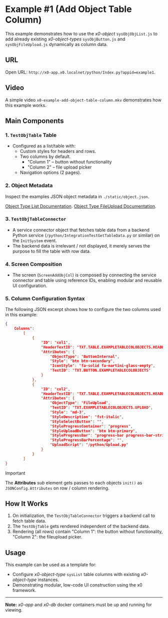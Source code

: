 # Example #1 (Add Object Table Column)

This example demonstrates how to use the *x0-object* `sysObjObjList.js` to add
already existing *x0-object-types* `sysObjButton.js` and `sysObjFileUpload.js` dynamically as column data.

## URL

Open URL: `http://x0-app.x0.localnet/python/Index.py?appid=example1`.

## Video

A simple video `x0-example-add-object-table-column.mkv` demonstrates how this example works.

## Main Components

### 1. `TestObjTable` Table
- Configured as a list/table with:
  - Custom styles for headers and rows.
  - Two columns by default.
    - "Column 1" – button without functionality
    - "Column 2" – file upload picker
  - Navigation options (2 pages).

### 2. Object Metadata

Inspect the examples JSON object metadata in `./static/object.json`.

[Object Type List Documentation](https://docs.webcodex.de/x0/v1.0/appdev-objects.html#list).
[Object Type FileUpload Documentation](https://docs.webcodex.de/x0/v1.0/appdev-objects.html#fileupload).

### 3. `TestObjTableConnector`

- A service connector object that fetches table data from a backend Python service (`/python/IntegrationTestGetTableData.py` or similar) on the `InitSystem` event.
- The backend data is irrelevant / not displayed, it merely serves the purpose to fill the table with row data.

### 4. Screen Composition

- The screen (`ScreenAddObjCol`) is composed by connecting the service connector and table using reference IDs, enabling modular and reusable UI configuration.

### 5. Column Configuration Syntax

The following JSON excerpt shows how to configure the two columns used in this example:

```json
{
    Columns":
        [
            {
                "ID": "col1",
                "HeaderTextID": "TXT.TABLE.EXAMPLETABLECOLOBJECTS.HEADER.COL1",
                "Attributes": {
                    "ObjectType": "ButtonInternal",
                    "Style": "btn btn-secondary",
                    "IconStyle": "fa-solid fa-martini-glass-empty",
                    "TextID": "TXT.BUTTON.EXAMPLETABLECOLOBJECTS"
                }
            },
            {
                "ID": "col2",
                "HeaderTextID": "TXT.TABLE.EXAMPLETABLECOLOBJECTS.HEADER.COL2",
                "Attributes": {
                    "ObjectType": "FileUpload",
                    "TextID": "TXT.EXAMPLETABLECOLOBJECTS.UPLOAD",
                    "Style": "md-3",
                    "StyleDescription": "fst-italic",
                    "StyleSelectButton": "",
                    "StyleProgressContainer": "progress",
                    "StyleUploadButton": "btn btn-primary",
                    "StyleProgressBar": "progress-bar progress-bar-striped progress-bar-animated",
                    "StyleProgressBarPercentage": "",
                    "UploadScript": "/python/Upload.py"
                }
            }
        ]
}
```

> [!IMPORTANT]
> The **Attributes** *sub* element gets passes to each objects `init()` as `JSONConfig.Attributes`
> on row / column rendering.

## How It Works

1. On initialization, the `TestObjTableConnector` triggers a backend call to fetch table data.
2. The `TestObjTable` gets rendered independent of the backend data.
3. Rendering (all rows) contain "Column 1": the button without functionality, "Column 2": the fileupload picker.

## Usage

This example can be used as a template for:
- Configure *x0-object-type* `sysList` table columns with existing *x0-object-type* instances.
- Demonstrating modular, low-code UI construction using the x0 framework.

---

**Note:** *x0-app* and *x0-db* docker containers must be up and running for viewing.
